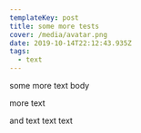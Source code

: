```yaml
---
templateKey: post
title: some more tests
cover: /media/avatar.png
date: 2019-10-14T22:12:43.935Z
tags:
  - text
---
```


some more text body

more text

and text text text
